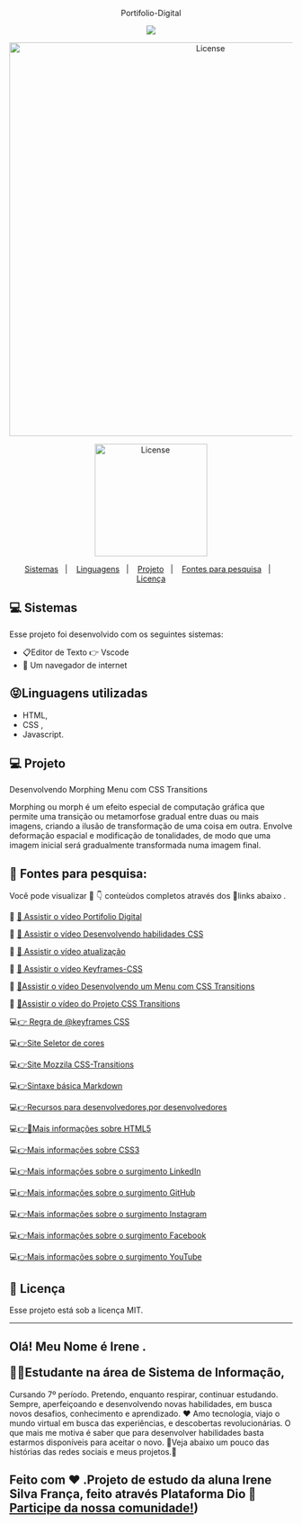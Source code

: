 <p align="center">
Portifolio-Digital
 </p>
 <p align="center">
 <a href="https://www.youtube.com/watch?v=0L0pdzStSsM"><img src="https://img.shields.io/badge/-Youtube-%23EA4335?style=for-the-badge&logo=youtube&logoColor=white" target="_blank"></a>
  </p>
  
  
  <p align="center">
  <img alt="License" src="https://github.com/issf69/Portifolio-Digital/assets/105497075/6ea8a271-0380-4037-8c00-3b40cbb237df"width="700px">
   <br>

 

<p align="center">
  <img alt="License" src="https://cdn.freebiesupply.com/logos/large/2x/css-3-logo-png-transparent.png" width="200px">
  </p>



<p align="center">
  <a href="#-sistemas">Sistemas</a>&nbsp;&nbsp;&nbsp;|&nbsp;&nbsp;&nbsp;
  <a href="#-linguagens">Linguagens</a>&nbsp;&nbsp;&nbsp;|&nbsp;&nbsp;&nbsp;
  <a href="#-projeto">Projeto</a>&nbsp;&nbsp;&nbsp;|&nbsp;&nbsp;&nbsp; 
  <a href="#-fontes-para-pesquisa">Fontes para pesquisa</a>&nbsp;&nbsp;&nbsp;|&nbsp;&nbsp;&nbsp;
  <a href="#memo-licença">Licença</a>
 
</p>


  
 ## 💻 Sistemas

Esse projeto foi desenvolvido com os seguintes sistemas:

- 📋Editor de Texto 👉 Vscode
- 📳 Um navegador de internet

##  😝Linguagens utilizadas

- HTML,
- CSS ,
- Javascript.

## 💻 Projeto

Desenvolvendo Morphing Menu com CSS Transitions

Morphing ou morph é um efeito especial de computação gráfica que permite uma transição ou metamorfose gradual entre duas ou mais imagens, criando a ilusão de transformação de uma coisa em outra. Envolve deformação espacial e modificação de tonalidades, de modo que uma imagem inicial será gradualmente transformada numa imagem final.

## 🔎 Fontes para pesquisa:  

Você pode visualizar 👀 👇 conteùdos completos através dos 🔗links abaixo .

🎥 [👀 Assistir o vídeo Portifolio Digital](https://www.youtube.com/watch?v=0L0pdzStSsM)

🎥 [👀 Assistir o vídeo Desenvolvendo habilidades CSS](https://youtu.be/efS6ccEdSS0)

🎥 [👀 Assistir o vídeo atualização](https://youtu.be/0iU_1IvzYTM)

🎥 [👀 Assistir o vídeo Keyframes-CSS](https://youtu.be/awbGZqPxuis)

🎥 [👀Assistir o vídeo Desenvolvendo um Menu com CSS Transitions](https://youtu.be/zrfSmAmAQW8)

🎥 [👀Assistir o vídeo do Projeto CSS Transitions](https://www.youtube.com/watch?v=TnGlAPn7J_8)

💻[👉 Regra de @keyframes CSS](https://www.w3schools.com/cssref/css3_pr_animation-keyframes.php)

💻[👉Site Seletor de cores](https://developer.mozilla.org/pt-BR/docs/Web/CSS/CSS_Colors/Color_picker_tool)

💻[👉Site Mozzila CSS-Transitions](https://developer.mozilla.org/pt-BR/docs/Web/CSS/CSS_Transitions/Using_CSS_transitions)

💻[👉Sintaxe básica Markdown](https://www.markdownguide.org/basic-syntax/)

💻[👉Recursos para desenvolvedores,por desenvolvedores](https://developer.mozilla.org/pt-BR/)

💻[👉👀Mais informações sobre HTML5](https://html5.org/)

💻[👉Mais informações sobre CSS3](https://www.w3.org/Style/CSS/Overview.en.html)

💻[👉Mais informações sobre o surgimento LinkedIn](https://pt.wikipedia.org/wiki/LinkedIn)

💻[👉Mais informações sobre o surgimento GitHub](https://pt.wikipedia.org/wiki/GitHub)

💻[👉Mais informações sobre o surgimento Instagram](https://pt.wikipedia.org/wiki/Instagram)

💻[👉Mais informações sobre o surgimento Facebook](https://pt.wikipedia.org/wiki/Facebook)

💻[👉Mais informações sobre o surgimento YouTube](https://pt.wikipedia.org/wiki/YouTube)

## :memo: Licença

Esse projeto está sob a licença MIT.

---
## Olá! Meu Nome é Irene . </p>👩‍🎓Estudante na área de Sistema de Informação,
Cursando 7º período. Pretendo, enquanto respirar, continuar estudando. Sempre, aperfeiçoando e desenvolvendo novas habilidades, em busca novos desafios, conhecimento e aprendizado. ❤️ ️Amo tecnologia, viajo o mundo virtual em busca
das experiências, e descobertas revolucionárias. O que mais me motiva é saber que para desenvolver habilidades basta estarmos disponíveis para aceitar o novo. 👀Veja abaixo um pouco das histórias das redes sociais e meus projetos.🎉

## Feito com ♥ .Projeto de estudo da aluna Irene Silva França, feito através Plataforma Dio :wave: [Participe da nossa comunidade!](https://www.dio.me/))


